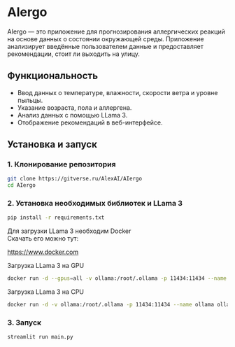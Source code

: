 # AIergo

AIergo — это приложение для прогнозирования аллергических реакций на основе данных о состоянии окружающей среды. Приложение анализирует введённые пользователем данные и предоставляет рекомендации, стоит ли выходить на улицу.

## Функциональность
- Ввод данных о температуре, влажности, скорости ветра и уровне пыльцы.
- Указание возраста, пола и аллергена.
- Анализ данных с помощью LLama 3.
- Отображение рекомендаций в веб-интерфейсе.


## Установка и запуск

### 1. Клонирование репозитория
```bash
git clone https://gitverse.ru/AlexAI/AIergo
cd AIergo
```
### 2. Установка необходимых библиотек и LLama 3
```bash
pip install -r requirements.txt
```
Для загрузки LLama 3 необходим Docker\
Скачать его можно тут:

https://www.docker.com

Загрузка LLama 3 на GPU
``` bash
docker run -d --gpus=all -v ollama:/root/.ollama -p 11434:11434 --name ollama ollama/ollama
```
Загрузка LLama 3 на CPU
``` bash
docker run -d -v ollama:/root/.ollama -p 11434:11434 --name ollama ollama/ollama
```
### 3. Запуск 
``` bash
streamlit run main.py
```
